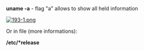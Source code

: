 


  
**uname -a** - flag "a" allows to show all held information  
  
[![193-1.png](193-1.png)](image.png)  
  
Or in file (more informations):  
  
**/etc/\*release** 
